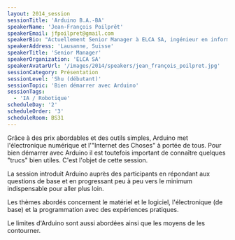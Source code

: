 ```yaml
---
layout: 2014_session
sessionTitle: 'Arduino B.A.-BA'
speakerName: 'Jean-François Poilprêt'
speakerEmail: jfpoilpret@gmail.com
speakerBio: "Actuellement Senior Manager à ELCA SA, ingénieur en informatique depuis 25 ans, Jean-François a travaillé au fil des ans à tous les postes du développement logiciel: développeur, analyste, testeur, architecte, chef de projet. Jean-François est un fan de technique et aime toujours \"mettre les mains dans le cambouis\" en particulier quand il s'agit de: développer en Java, Python ou C++, ou bien mettre en place des outils de tests automatiques.\n\nAprès avoir découvert Arduino en 2012, il est redevenu un hobbyiste passionné d'électronique, convaincu que l'électronique pour tous va voir naître une nouvelle catégorie de techies: après les Geeks, les Makers.\n"
speakerAddress: 'Lausanne, Suisse'
speakerTitle: 'Senior Manager'
speakerOrganization: 'ELCA SA'
speakerAvatarUrl: '/images/2014/speakers/jean_françois_poilpret.jpg'
sessionCategory: Présentation
sessionLevel: 'Shu (débutant)'
sessionTopic: 'Bien démarrer avec Arduino'
sessionTags:
  - 'IA / Robotique'
scheduleDay: '2'
scheduleOrder: '3'
scheduleRoom: BS31
---
```


Grâce à des prix abordables et des outils simples, Arduino met l'électronique numérique et l'"Internet des Choses" à portée de tous.
Pour bien démarrer avec Arduino il est toutefois important de connaître quelques "trucs" bien utiles. C'est l'objet de cette session.

La session introduit Arduino auprès des participants en répondant aux questions de base et en progressant peu à peu vers le minimum indispensable pour aller plus loin. 

Les thèmes abordés concernent le matériel et le logiciel, l'électronique (de base) et la programmation avec des expériences pratiques.

Le limites d'Arduino sont aussi abordées ainsi que les moyens de les contourner.
